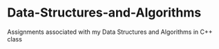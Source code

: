 # Data-Structures-and-Algorithms
Assignments associated with my Data Structures and Algorithms in C++ class
